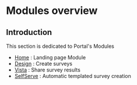 # Modules overview

## Introduction

This section is dedicated to Portal's Modules

* [Home](home/home-index.md) : Landing page Module
* [Design](design/design-index.md) : Create surveys
* [Vista](vista/vista-index.md) : Share survey results 
* [SelfServe](selfserve/selfserve-index.md) : Automatic templated survey creation